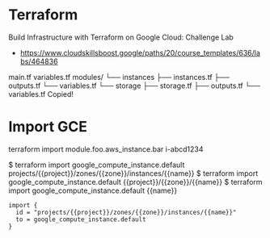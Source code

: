 # Terraform 
Build Infrastructure with Terraform on Google Cloud: Challenge Lab
- https://www.cloudskillsboost.google/paths/20/course_templates/636/labs/464836



main.tf
variables.tf
modules/
└── instances
    ├── instances.tf
    ├── outputs.tf
    └── variables.tf
└── storage
    ├── storage.tf
    ├── outputs.tf
    └── variables.tf
Copied!


# Import GCE
terraform import module.foo.aws_instance.bar i-abcd1234

$ terraform import google_compute_instance.default projects/{{project}}/zones/{{zone}}/instances/{{name}}
$ terraform import google_compute_instance.default {{project}}/{{zone}}/{{name}}
$ terraform import google_compute_instance.default {{name}}
```
import {
  id = "projects/{{project}}/zones/{{zone}}/instances/{{name}}"
  to = google_compute_instance.default
}
```
